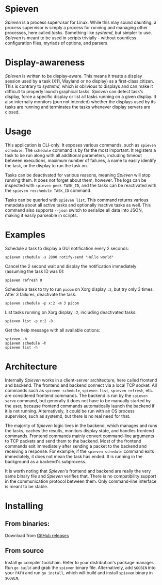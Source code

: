 # Spieven
*Spieven* is a process supervisor for Linux. While this may sound daunting, a process supervisor is simply a process for running and managing other processes, here called *tasks*. Something like *systemd*, but simpler to use. *Spieven* is meant to be used in scripts trivially - without countless configuration files, myriads of options, and parsers.



# Display-awareness
*Spieven* is written to be display-aware. This means it treats a display session used by a task (X11, Wayland or no display) as a first-class citizen. This is contrary to *systemd*, which is oblivious to displays and can make it difficult to properly launch graphical tasks. *Spieven* can detect task's display, force a specific display or list all tasks running on a given display. It also internally monitors (pun not intended) whether the displays used by its tasks are running and terminates the tasks whenever display servers are closed.



# Usage
This application is CLI-only. It exposes various commands, such as `spieven schedule`. The `schedule` command is by far the most important. It registers a task to be run along with all additional parameters, including timeout between executions, maximum number of failures, a name to easily identify the task, or the display to run the task on.

Tasks can be deactivated for various reasons, meaning *Spieven* will stop running them. It does not forget about them, however. The logs can be inspected with `spieven peek TASK_ID`, and the tasks can be reactivated with the `spieven reschedule TASK_ID` command.

Tasks can be queried with `spieven list`. This command returns various metadata about all active tasks and optionally inactive tasks as well. This command also supports `--json` switch to serialize all data into JSON, making it easily parseable in scripts.



# Examples
Schedule a task to display a GUI notification every 2 seconds:
```
spieven schedule -s 2000 notify-send "Hello world"
```

Cancel the 2 second wait and display the notification immediately (assuming the task ID was 0):
```
spieven refresh 0
```

Schedule a task to try to run `picom` on Xorg display `:2`, but try only 3 times. After 3 failures, deactivate the task:
```
spieven schedule -p x:2 -m 3 picom
```

List tasks running on Xorg display `:2`, including deactivated tasks:
```
spieven list -p x:2 -D
```

Get the help message with all available options:
```
spieven -h
spieven schedule -h
spieven list -h
```


# Architecture
Internally *Spieven* works in a client-server architecture, here called frontend and backend. The frontend and backend connect via a local TCP socket. All commands such as `spieven schedule`, `spieven list`, `spieven refresh`, etc. are considered frontend commands. The backend is run by the `spieven serve` command, but generally it does not have to be manually started by the user, because frontend commands automatically launch the backend if it is not running. Alternatively, it could be run with an OS process supervisor, such as systemd, but there is no real need for that.

The majority of *Spieven* logic lives in the backend, which manages and runs the tasks, caches the results, monitors display state, and handles frontend commands. Frontend commands mainly convert command-line arguments to TCP packets and send them to the backend. Most of the frontend commands exit immediately after sending a packet to the backend and receiving a response. For example, if the `spieven schedule` command exits immediately, it does not mean the task has ended. It is running in the background as a backend's subprocess.

It is worth noting that *Spieven*'s frontend and backend are really the very same binary file and *Spieven* verifies that. There is no compatibility support in the communication protocol between them. Only command-line interface is meant to be stable.


# Installing
## From binaries:
Download from [GitHub releases](https://github.com/DziubanMaciej/Spieven/releases)

## From source
Install `go` compiler toolchain. Refer to your distribution's package manager.
Run `go build` and grab the `spieven` binary file.
Alternatively, add `$GOBIN` into your `PATH` and run `go install`, which will build and install `spieven` binary in `$GOBIN`.
